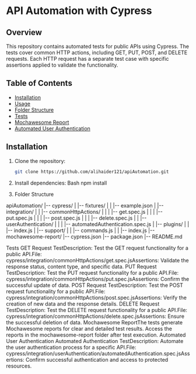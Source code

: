 # API Automation with Cypress

## Overview

This repository contains automated tests for public APIs using Cypress. The tests cover common HTTP actions, including GET, PUT, POST, and DELETE requests. Each HTTP request has a separate test case with specific assertions applied to validate the functionality.

## Table of Contents

- [Installation](#installation)
- [Usage](#usage)
- [Folder Structure](#folder-structure)
- [Tests](#tests)
- [Mochawesome Report](#mochawesome-report)
- [Automated User Authentication](#automated-user-authentication)


## Installation

1. Clone the repository:
   ```bash
   git clone https://github.com/alihaider121/apiAutomation.git

2. Install dependencies:
   Bash
  npm install

3. Folder Structure


apiAutomation/
|-- cypress/
|   |-- fixtures/
|   |   |-- example.json
|   |-- integration/
|   |   |-- commonHttpActions/
|   |   |   |-- get.spec.js
|   |   |   |-- put.spec.js
|   |   |   |-- post.spec.js
|   |   |   |-- delete.spec.js
|   |   |-- userAuthentication/
|   |   |   |-- automatedAuthentication.spec.js
|   |-- plugins/
|   |   |-- index.js
|   |-- support/
|   |   |-- commands.js
|   |   |-- index.js
|-- mochawesome-report/
|-- cypress.json
|-- package.json
|-- README.md


Tests 
GET Request TestDescription: 
Test the GET request functionality for a public API.File: cypress/integration/commonHttpActions/get.spec.jsAssertions: Validate the response status, content type, and specific data.
PUT Request TestDescription: Test the PUT request functionality for a public API.File: cypress/integration/commonHttpActions/put.spec.jsAssertions: Confirm the successful update of data.
POST Request TestDescription: Test the POST request functionality for a public API.File: cypress/integration/commonHttpActions/post.spec.jsAssertions: Verify the creation of new data and the response details.
DELETE Request TestDescription: Test the DELETE request functionality for a public API.File: cypress/integration/commonHttpActions/delete.spec.jsAssertions: Ensure the successful deletion of data.
Mochawesome ReportThe tests generate Mochawesome reports for clear and detailed test results. Access the reports in the mochawesome-report folder after test execution.
Automated User Authentication 
Automated Authentication TestDescription: Automate the user authentication process for a specific API.File: cypress/integration/userAuthentication/automatedAuthentication.spec.jsAssertions: Confirm successful authentication and access to protected resources.
